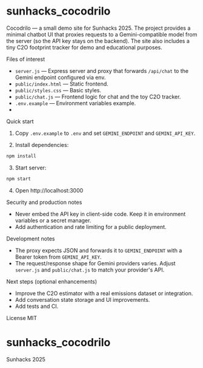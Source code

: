 # sunhacks_cocodrilo

Cocodrilo — a small demo site for Sunhacks 2025. The project provides a minimal chatbot UI that proxies requests to a Gemini-compatible model from the server (so the API key stays on the backend). The site also includes a tiny C2O footprint tracker for demo and educational purposes.

Files of interest
- `server.js` — Express server and proxy that forwards `/api/chat` to the Gemini endpoint configured via env.
- `public/index.html` — Static frontend.
- `public/styles.css` — Basic styles.
- `public/chat.js` — Frontend logic for chat and the toy C2O tracker.
- `.env.example` — Environment variables example.
- 

Quick start
1. Copy `.env.example` to `.env` and set `GEMINI_ENDPOINT` and `GEMINI_API_KEY`.

2. Install dependencies:

```bash
npm install
```

3. Start server:

```bash
npm start
```

4. Open http://localhost:3000

Security and production notes
- Never embed the API key in client-side code. Keep it in environment variables or a secret manager.
- Add authentication and rate limiting for a public deployment.

Development notes
- The proxy expects JSON and forwards it to `GEMINI_ENDPOINT` with a Bearer token from `GEMINI_API_KEY`.
- The request/response shape for Gemini providers varies. Adjust `server.js` and `public/chat.js` to match your provider's API.

Next steps (optional enhancements)
- Improve the C2O estimator with a real emissions dataset or integration.
- Add conversation state storage and UI improvements.
- Add tests and CI.

License
MIT
# sunhacks_cocodrilo
Sunhacks 2025
